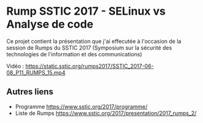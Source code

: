 Rump SSTIC 2017 - SELinux vs Analyse de code
============================================

Ce projet contient la présentation que j'ai effecutée à l'occasion de la session de Rumps du SSTIC 2017 (Symposium sur la sécurité des technologies de l'information et des communications)

Vidéo : https://static.sstic.org/rumps2017/SSTIC_2017-06-08_P11_RUMPS_15.mp4

Autres liens
------------

* Programme https://www.sstic.org/2017/programme/
* Liste de Rumps https://www.sstic.org/2017/presentation/2017_rumps_2/

